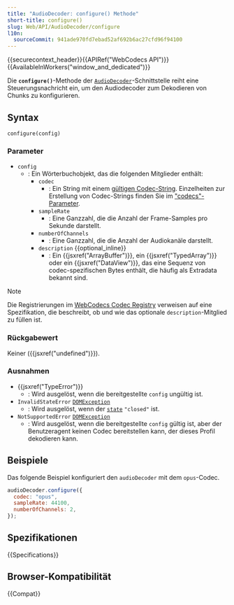 ```yaml
---
title: "AudioDecoder: configure() Methode"
short-title: configure()
slug: Web/API/AudioDecoder/configure
l10n:
  sourceCommit: 941ade970fd7ebad52af692b6ac27cfd96f94100
---
```


{{securecontext_header}}{{APIRef("WebCodecs API")}}{{AvailableInWorkers("window_and_dedicated")}}

Die **`configure()`**-Methode der [`AudioDecoder`](/de/docs/Web/API/AudioDecoder)-Schnittstelle reiht eine Steuerungsnachricht ein, um den Audiodecoder zum Dekodieren von Chunks zu konfigurieren.

## Syntax

```js-nolint
configure(config)
```

### Parameter

- `config`
  - : Ein Wörterbuchobjekt, das die folgenden Mitglieder enthält:
    - `codec`
      - : Ein String mit einem [gültigen Codec-String](https://w3c.github.io/webcodecs/codec_registry.html#audio-codec-registry). Einzelheiten zur Erstellung von Codec-Strings finden Sie im ["codecs"-Parameter](/de/docs/Web/Media/Guides/Formats/codecs_parameter#codec_options_by_container).
    - `sampleRate`
      - : Eine Ganzzahl, die die Anzahl der Frame-Samples pro Sekunde darstellt.
    - `numberOfChannels`
      - : Eine Ganzzahl, die die Anzahl der Audiokanäle darstellt.
    - `description` {{optional_inline}}
      - : Ein {{jsxref("ArrayBuffer")}}, ein {{jsxref("TypedArray")}} oder ein {{jsxref("DataView")}}, das eine Sequenz von codec-spezifischen Bytes enthält, die häufig als Extradata bekannt sind.

> [!NOTE]
> Die Registrierungen im [WebCodecs Codec Registry](https://w3c.github.io/webcodecs/codec_registry.html#audio-codec-registry) verweisen auf eine Spezifikation, die beschreibt, ob und wie das optionale `description`-Mitglied zu füllen ist.

### Rückgabewert

Keiner ({{jsxref("undefined")}}).

### Ausnahmen

- {{jsxref("TypeError")}}
  - : Wird ausgelöst, wenn die bereitgestellte `config` ungültig ist.
- `InvalidStateError` [`DOMException`](/de/docs/Web/API/DOMException)
  - : Wird ausgelöst, wenn der [`state`](/de/docs/Web/API/AudioDecoder/state) `"closed"` ist.
- `NotSupportedError` [`DOMException`](/de/docs/Web/API/DOMException)
  - : Wird ausgelöst, wenn die bereitgestellte `config` gültig ist, aber der Benutzeragent keinen Codec bereitstellen kann, der dieses Profil dekodieren kann.

## Beispiele

Das folgende Beispiel konfiguriert den `audioDecoder` mit dem `opus`-Codec.

```js
audioDecoder.configure({
  codec: "opus",
  sampleRate: 44100,
  numberOfChannels: 2,
});
```

## Spezifikationen

{{Specifications}}

## Browser-Kompatibilität

{{Compat}}
